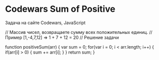 # Codewars Sum of Positive
Задача на сайте Codewars, JavaScript

// Массив чисел, возвращаете сумму всех положительных единиц. // Пример [1,-4,7,12] => 1 + 7 + 12 = 20
// Решение задачи

function positiveSum(arr) {
 var sum = 0;
 for(var i = 0; i < arr.length; i++) {
   if(arr[i] > 0) {
    sum += arr[i];
  }
 }
return sum;
}
